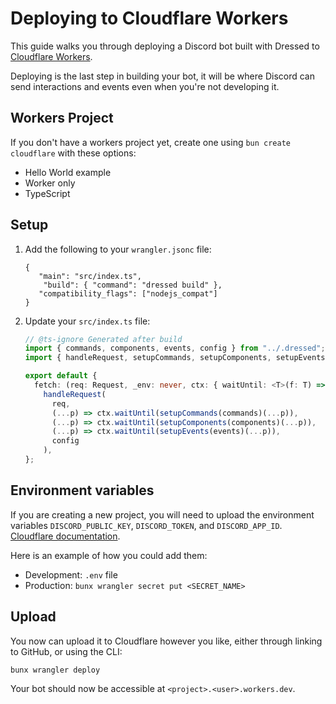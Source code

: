 # Deploying to Cloudflare Workers

This guide walks you through deploying a Discord bot built with Dressed to [Cloudflare Workers](https://workers.cloudflare.com).

Deploying is the last step in building your bot, it will be where Discord can send interactions and events even when you're not developing it.

## Workers Project
If you don't have a workers project yet, create one using `bun create cloudflare` with these options:
* Hello World example
* Worker only
* TypeScript

## Setup

1. Add the following to your `wrangler.jsonc` file:

   ```jsonc title="wrangler.jsonc"
   {
      "main": "src/index.ts",
	   "build": { "command": "dressed build" },
      "compatibility_flags": ["nodejs_compat"]
   }
   ```

2. Update your `src/index.ts` file:
   ```ts title="src / index.ts"
   // @ts-ignore Generated after build
   import { commands, components, events, config } from "../.dressed";
   import { handleRequest, setupCommands, setupComponents, setupEvents } from "dressed/server";
   
   export default {
     fetch: (req: Request, _env: never, ctx: { waitUntil: <T>(f: T) => T }) =>
       handleRequest(
         req,
         (...p) => ctx.waitUntil(setupCommands(commands)(...p)),
         (...p) => ctx.waitUntil(setupComponents(components)(...p)),
         (...p) => ctx.waitUntil(setupEvents(events)(...p)),
         config
       ),
   };
   ```

## Environment variables

If you are creating a new project, you will need to upload the environment variables `DISCORD_PUBLIC_KEY`, `DISCORD_TOKEN`, and `DISCORD_APP_ID`. [Cloudflare documentation](https://developers.cloudflare.com/workers/configuration/environment-variables/).

Here is an example of how you could add them:

* Development: `.env` file
* Production: `bunx wrangler secret put <SECRET_NAME>`

## Upload

You now can upload it to Cloudflare however you like, either through linking to GitHub, or using the CLI:

```sh
bunx wrangler deploy
```

Your bot should now be accessible at `<project>.<user>.workers.dev`.
